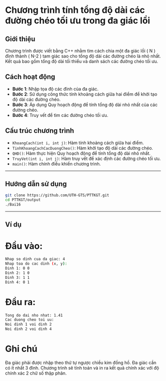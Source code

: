 # **Chương trình tính tổng độ dài các đường chéo tối ưu trong đa giác lồi**

## **Giới thiệu**
Chương trình được viết bằng C++ nhằm tìm cách chia một đa giác lồi \( N \) đỉnh thành \( N-2 \) tam giác sao cho tổng độ dài các đường chéo là nhỏ nhất. Kết quả bao gồm tổng độ dài tối thiểu và danh sách các đường chéo tối ưu.


## Cách hoạt động

- **Bước 1**: Nhập tọa độ các đỉnh của đa giác.
- **Bước 2**: Sử dụng công thức tính khoảng cách giữa hai điểm để khởi tạo độ dài các đường chéo.
- **Bước 3**: Áp dụng Quy hoạch động để tính tổng độ dài nhỏ nhất của các đường chéo.
- **Bước 4**: Truy vết để tìm các đường chéo tối ưu.

## Cấu trúc chương trình

- `KhoangCach(int i, int j)`: Hàm tính khoảng cách giữa hai điểm.
- `TinhKhoangCachCacDuongCheo()`: Hàm khởi tạo độ dài các đường chéo.
- `QHD()`: Hàm thực hiện Quy hoạch động để tính tổng độ dài nhỏ nhất.
- `TruyVet(int i, int j)`: Hàm truy vết để xác định các đường chéo tối ưu.
- `main()`: Hàm chính điều khiển chương trình.

---

## **Hướng dẫn sử dụng**

   ```bash
   git clone https://github.com/UTH-GTS/PTTKGT.git
   cd PTTKGT/output
   ./Bai16
   ```



---
## **Ví dụ**
# Đầu vào:
   ```bash
   Nhap so dinh cua da giac: 4
   Nhap toa do cac dinh (x, y):
   Dinh 1: 0 0
   Dinh 2: 1 0
   Dinh 3: 1 1
   Dinh 4: 0 1
   ```

# Đầu ra:

   ```bash
   Tong do dai nho nhat: 1.41
   Cac duong cheo toi uu:
   Noi dinh 1 voi dinh 2
   Noi dinh 2 voi dinh 4
   ```


# Ghi chú
Đa giác phải được nhập theo thứ tự ngược chiều kim đồng hồ.
Đa giác cần có ít nhất 3 đỉnh.
Chương trình sẽ tính toán và in ra kết quả chính xác với độ chính xác 2 chữ số thập phân.